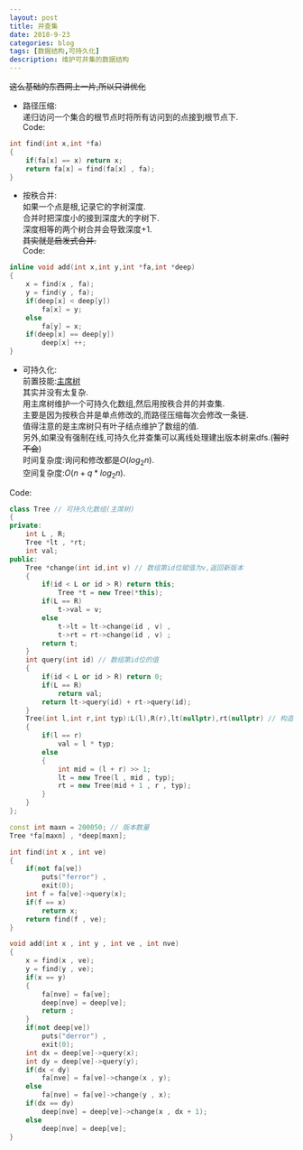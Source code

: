 ```yaml
---
layout: post
title: 并查集
date: 2018-9-23
categories: blog
tags: [数据结构,可持久化]
description: 维护可并集的数据结构
---
```


~~这么基础的东西网上一片,所以只讲优化~~  
- 路径压缩:  
递归访问一个集合的根节点时将所有访问到的点接到根节点下.  
Code: 
```cpp
int find(int x,int *fa)
{
	if(fa[x] == x) return x;
	return fa[x] = find(fa[x] , fa);
}
```

- 按秩合并:  
如果一个点是根,记录它的字树深度.  
合并时把深度小的接到深度大的字树下.  
深度相等的两个树合并会导致深度+1.  
~~其实就是启发式合并.~~  
Code:
```cpp
inline void add(int x,int y,int *fa,int *deep)
{
	x = find(x , fa);
	y = find(y , fa);
	if(deep[x] < deep[y])
		fa[x] = y;
	else 
		fa[y] = x;
	if(deep[x] == deep[y])
		deep[x] ++;
}
```

- 可持久化:  
前置技能:[主席树]()  
其实并没有太复杂.  
用主席树维护一个可持久化数组,然后用按秩合并的并查集.  
主要是因为按秩合并是单点修改的,而路径压缩每次会修改一条链.  
值得注意的是主席树只有叶子结点维护了数组的值.  
另外,如果没有强制在线,可持久化并查集可以离线处理建出版本树来dfs.(~~暂时不会~~)    
时间复杂度:询问和修改都是$O(log_2 n)$.   
空间复杂度:$O(n+q*log_2 n)$.  

Code:

```cpp  
class Tree // 可持久化数组(主席树)  
{
private:
	int L , R;
	Tree *lt , *rt;
	int val;
public:
	Tree *change(int id,int v) // 数组第id位赋值为v,返回新版本  
	{
		if(id < L or id > R) return this;
			Tree *t = new Tree(*this);
		if(L == R)
			t->val = v;
		else
			t->lt = lt->change(id , v) ,
			t->rt = rt->change(id , v) ;
		return t;
	}
	int query(int id) // 数组第id位的值  
	{
		if(id < L or id > R) return 0;
		if(L == R)
			return val;
		return lt->query(id) + rt->query(id);
	}
	Tree(int l,int r,int typ):L(l),R(r),lt(nullptr),rt(nullptr) // 构造一个l到r的可持久化数组 (建树)  
	{
		if(l == r)
			val = l * typ;
		else
		{
			int mid = (l + r) >> 1;
			lt = new Tree(l , mid , typ);
			rt = new Tree(mid + 1 , r , typ);
		}
	}
};

const int maxn = 200050; // 版本数量
Tree *fa[maxn] , *deep[maxn];

int find(int x , int ve)
{
	if(not fa[ve])
		puts("ferror") ,
		exit(0);
	int f = fa[ve]->query(x);
	if(f == x)
		return x;
	return find(f , ve);
}

void add(int x , int y , int ve , int nve)
{
	x = find(x , ve);
	y = find(y , ve);
	if(x == y)
	{
		fa[nve] = fa[ve];
		deep[nve] = deep[ve];
		return ;
	}
	if(not deep[ve])
		puts("derror") ,
		exit(0);
	int dx = deep[ve]->query(x);
	int dy = deep[ve]->query(y);
	if(dx < dy)
		fa[nve] = fa[ve]->change(x , y);
	else
		fa[nve] = fa[ve]->change(y , x);
	if(dx == dy)
		deep[nve] = deep[ve]->change(x , dx + 1);
	else
		deep[nve] = deep[ve];
}
```
